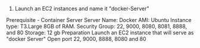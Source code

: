 1. Launch an EC2 instances and name it "docker-Server"

Prerequisite - Container Server
Server Name: Docker
AMI: Ubuntu
Instance type: T3.Large 8GB of RAM.
Security Group: 22, 9000, 8080, 8081, 8888, and 80
Storage: 12 gb
Preparation
Launch an EC2 instance that will serve as "docker Server"
Open port 22, 9000, 8888, 8080 and 80

